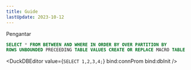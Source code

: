 ```yaml
---
title: Guide
lastUpdate: 2023-10-12
---
```


<script>
    import DuckDbInstantiator from "$lib/components/DuckDBInstantiator.svelte";
    import DuckDBEditor from "$lib/components/DuckDBEditor.svelte";

    let connProm;
    let dbInit;
</script>

<DuckDbInstantiator bind:connProm bind:dbInit />

Pengantar

```sql title="Test.sql"
SELECT * FROM BETWEEN AND WHERE IN ORDER BY OVER PARTITION BY
ROWS UNBOUNDED PRECEEDING TABLE VALUES CREATE OR REPLACE MACRO TABLE
```

<DuckDBEditor value={`
SELECT 1,2,3,4;
`} bind:connProm bind:dbInit />
